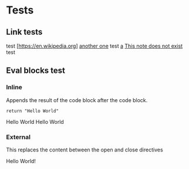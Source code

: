 # Tests


## Link tests

test
[https://en.wikipedia.org]
[another one](https://google.com)
test
[a](a.md)
[This note does not exist](gamer/)
test


## Eval blocks test


### Inline

Appends the result of the code block after the code block.

```lua, eval
return "Hello World"
```
Hello World
Hello World

### External

This replaces the content between the open and close directives

<!-- NVN_EVAL ./my_eval_script.lua --> 
Hello World!
<!-- NVN_EVAL end -->
